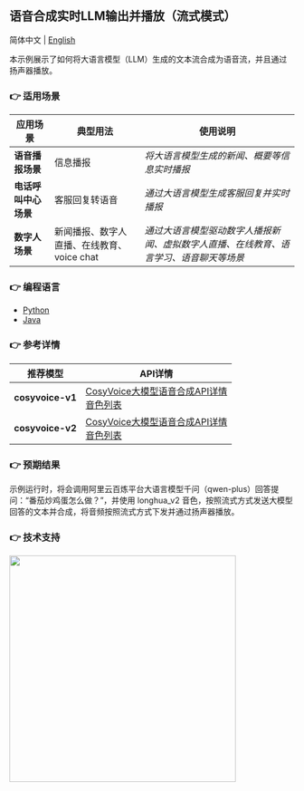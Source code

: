 [comment]: # (title and brief introduction of the sample)
## 语音合成实时LLM输出并播放（流式模式）

简体中文 | [English](./README_EN.md)

本示例展示了如何将大语言模型（LLM）生成的文本流合成为语音流，并且通过扬声器播放。

[comment]: # (list of scenarios of the sample)
### :point_right: 适用场景

| 应用场景 | 典型用法 | 使用说明 |
| ----- | ----- | ----- |
| **语音播报场景** | 信息播报 | *将大语言模型生成的新闻、概要等信息实时播报* |
| **电话呼叫中心场景** | 客服回复转语音 | *通过大语言模型生成客服回复并实时播报* |
| **数字人场景** | 新闻播报、数字人直播、在线教育、voice chat | *通过大语言模型驱动数字人播报新闻、虚拟数字人直播、在线教育、语言学习、语音聊天等场景* |

[comment]: # (supported programming languages of the sample)
### :point_right: 编程语言
- [Python](./python)
- [Java](./java)

[comment]: # (model and interface of the sample)
### :point_right: 参考详情
| 推荐模型 | API详情 |
| --- | --- |
| **cosyvoice-v1** | [CosyVoice大模型语音合成API详情](https://help.aliyun.com/zh/model-studio/developer-reference/api-details-25) <br> [音色列表](https://help.aliyun.com/zh/model-studio/cosyvoice-java-sdk#95303fd00f0ge) |
| **cosyvoice-v2** | [CosyVoice大模型语音合成API详情](https://help.aliyun.com/zh/model-studio/developer-reference/api-details-25) <br> [音色列表](https://help.aliyun.com/zh/model-studio/cosyvoice-java-sdk#da9ae03e5ek7b) |

### :point_right: 预期结果

示例运行时，将会调用阿里云百炼平台大语言模型千问（qwen-plus）回答提问：“番茄炒鸡蛋怎么做？”，并使用 longhua_v2 音色，按照流式方式发送大模型回答的文本并合成，将音频按照流式方式下发并通过扬声器播放。

[comment]: # (technical support of the sample)
### :point_right: 技术支持
<img src="https://dashscope.oss-cn-beijing.aliyuncs.com/samples/audio/group.png" width="400"/>
